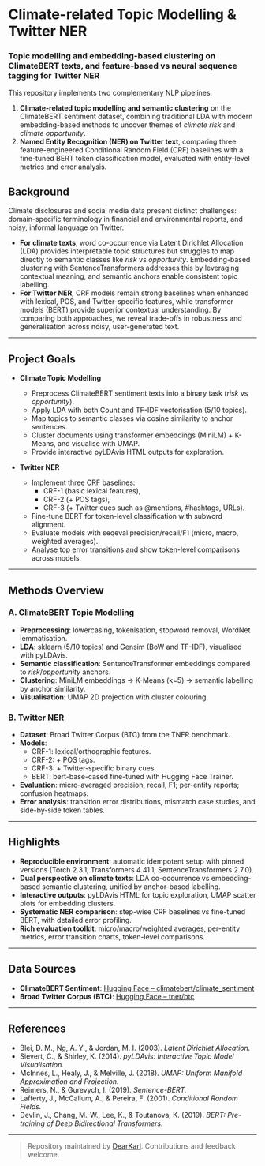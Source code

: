 # Climate-related Topic Modelling & Twitter NER

### Topic modelling and embedding-based clustering on ClimateBERT texts, and feature-based vs neural sequence tagging for Twitter NER

This repository implements two complementary NLP pipelines:  

1. **Climate-related topic modelling and semantic clustering** on the ClimateBERT sentiment dataset, combining traditional LDA with modern embedding-based methods to uncover themes of *climate risk* and *climate opportunity*.  
2. **Named Entity Recognition (NER) on Twitter text**, comparing three feature-engineered Conditional Random Field (CRF) baselines with a fine-tuned BERT token classification model, evaluated with entity-level metrics and error analysis.  


## Background  

Climate disclosures and social media data present distinct challenges: domain-specific terminology in financial and environmental reports, and noisy, informal language on Twitter.  

- **For climate texts**, word co-occurrence via Latent Dirichlet Allocation (LDA) provides interpretable topic structures but struggles to map directly to semantic classes like *risk* vs *opportunity*. Embedding-based clustering with SentenceTransformers addresses this by leveraging contextual meaning, and semantic anchors enable consistent topic labelling.  
- **For Twitter NER**, CRF models remain strong baselines when enhanced with lexical, POS, and Twitter-specific features, while transformer models (BERT) provide superior contextual understanding. By comparing both approaches, we reveal trade-offs in robustness and generalisation across noisy, user-generated text.  

---

## Project Goals  

- **Climate Topic Modelling**  
  - Preprocess ClimateBERT sentiment texts into a binary task (*risk* vs *opportunity*).  
  - Apply LDA with both Count and TF-IDF vectorisation (5/10 topics).  
  - Map topics to semantic classes via cosine similarity to anchor sentences.  
  - Cluster documents using transformer embeddings (MiniLM) + K-Means, and visualise with UMAP.  
  - Provide interactive pyLDAvis HTML outputs for exploration.  

- **Twitter NER**  
  - Implement three CRF baselines:  
    - CRF-1 (basic lexical features),  
    - CRF-2 (+ POS tags),  
    - CRF-3 (+ Twitter cues such as @mentions, #hashtags, URLs).  
  - Fine-tune BERT for token-level classification with subword alignment.  
  - Evaluate models with seqeval precision/recall/F1 (micro, macro, weighted averages).  
  - Analyse top error transitions and show token-level comparisons across models.  

---

## Methods Overview  

### A. ClimateBERT Topic Modelling  

- **Preprocessing**: lowercasing, tokenisation, stopword removal, WordNet lemmatisation.  
- **LDA**: sklearn (5/10 topics) and Gensim (BoW and TF-IDF), visualised with pyLDAvis.  
- **Semantic classification**: SentenceTransformer embeddings compared to *risk*/*opportunity* anchors.  
- **Clustering**: MiniLM embeddings → K-Means (k=5) → semantic labelling by anchor similarity.  
- **Visualisation**: UMAP 2D projection with cluster colouring.  

### B. Twitter NER  

- **Dataset**: Broad Twitter Corpus (BTC) from the TNER benchmark.  
- **Models**:  
  - CRF-1: lexical/orthographic features.  
  - CRF-2: + POS tags.  
  - CRF-3: + Twitter-specific binary cues.  
  - BERT: bert-base-cased fine-tuned with Hugging Face Trainer.  
- **Evaluation**: micro-averaged precision, recall, F1; per-entity reports; confusion heatmaps.  
- **Error analysis**: transition error distributions, mismatch case studies, and side-by-side token tables.  

---

## Highlights  

- **Reproducible environment**: automatic idempotent setup with pinned versions (Torch 2.3.1, Transformers 4.41.1, SentenceTransformers 2.7.0).  
- **Dual perspective on climate texts**: LDA co-occurrence vs embedding-based semantic clustering, unified by anchor-based labelling.  
- **Interactive outputs**: pyLDAvis HTML for topic exploration, UMAP scatter plots for embedding clusters.  
- **Systematic NER comparison**: step-wise CRF baselines vs fine-tuned BERT, with detailed error profiling.  
- **Rich evaluation toolkit**: micro/macro/weighted averages, per-entity metrics, error transition charts, token-level comparisons.  

---

## Data Sources  

- **ClimateBERT Sentiment**: [Hugging Face – climatebert/climate_sentiment](https://huggingface.co/datasets/climatebert/climate_sentiment)  
- **Broad Twitter Corpus (BTC)**: [Hugging Face – tner/btc](https://huggingface.co/datasets/tner/btc)  

---

## References  

- Blei, D. M., Ng, A. Y., & Jordan, M. I. (2003). *Latent Dirichlet Allocation.*  
- Sievert, C., & Shirley, K. (2014). *pyLDAvis: Interactive Topic Model Visualisation.*  
- McInnes, L., Healy, J., & Melville, J. (2018). *UMAP: Uniform Manifold Approximation and Projection.*  
- Reimers, N., & Gurevych, I. (2019). *Sentence-BERT.*  
- Lafferty, J., McCallum, A., & Pereira, F. (2001). *Conditional Random Fields.*  
- Devlin, J., Chang, M.-W., Lee, K., & Toutanova, K. (2019). *BERT: Pre-training of Deep Bidirectional Transformers.*  

---

> Repository maintained by [DearKarl](https://github.com/DearKarl). Contributions and feedback welcome.  

